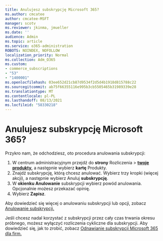 ```yaml
---
title: Anulujesz subskrypcję Microsoft 365?
ms.author: cmcatee
author: cmcatee-MSFT
manager: scotv
ms.reviewer: jkinma, jmueller
ms.date: ''
audience: Admin
ms.topic: article
ms.service: o365-administration
ROBOTS: NOINDEX, NOFOLLOW
localization_priority: Normal
ms.collection: Adm_O365
ms.custom:
- commerce_subscriptions
- "53"
- "1400001"
ms.openlocfilehash: 03ee652d21cb87d9534f2d5d4b1918d815788c22
ms.sourcegitcommit: ab75f66355116e995b3cb5505465b31989339e28
ms.translationtype: MT
ms.contentlocale: pl-PL
ms.lasthandoff: 08/13/2021
ms.locfileid: "58330218"
---
```

# <a name="canceling-your-microsoft-365-subscription"></a>Anulujesz subskrypcję Microsoft 365?

Przykro nam, że odchodziesz, oto procedura anulowania subskrypcji:

1. W centrum administracyjnym przejdź do **strony** Rozliczenia  >  **[twoje produkty,](https://go.microsoft.com/fwlink/p/?linkid=842054)** a następnie wybierz **kartę** Produkty.
2. Znajdź subskrypcję, którą chcesz anulować. Wybierz trzy kropki (więcej akcji), a następnie wybierz Anuluj **subskrypcję**.
3. W **okienku Anulowanie** subskrypcji wybierz powód anulowania. Opcjonalnie możesz przekazać opinię.
4. Wybierz **Zapisz**.

Aby dowiedzieć się więcej o anulowaniu subskrypcji lub opcji, zobacz [Anulowanie subskrypcji.](https://docs.microsoft.com/microsoft-365/commerce/subscriptions/cancel-your-subscription)

Jeśli chcesz nadal korzystać z subskrypcji przez cały czas trwania okresu próbnego, możesz wyłączyć rozliczenia cykliczne dla subskrypcji. Aby dowiedzieć się, jak to zrobić, zobacz [Odnawianie subskrypcji Microsoft 365 dla firm.](https://docs.microsoft.com/microsoft-365/commerce/subscriptions/renew-your-subscription)